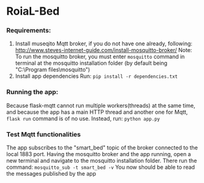 # RoiaL-Bed

### Requirements:
  1) Install museqito Mqtt broker, if you do not have one already, following: http://www.steves-internet-guide.com/install-mosquitto-broker/
Note: To run the mosquitto broker, you must enter `mosquitto` command in terminal at the mosquitto installation folder (by default being "C:\Program files\mosquitto")
  2) Install app dependencies
Run: 
`pip install -r dependencies.txt`

### Running the app:
Because flask-mqtt cannot run multiple workers(threads) at the same time, and because the app has a main HTTP thread and another one for Mqtt, `flask run` command is of no use.
Instead, run:
`python app.py`

### Test Mqtt functionalities
The app subscribes to the "smart_bed" topic of the broker connected to the local 1883 port.
Having the mosquitto broker and the app running, open a new terminal and navigate to the mosquitto installation folder. There run the command:
`mosquitto_sub -t smart_bed -v`
You now should be able to read the messages published by the app
